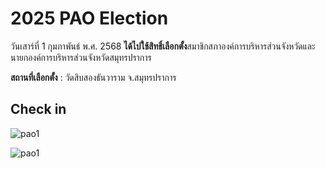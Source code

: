 # 2025 PAO Election 

วันเสาร์ที่ 1 กุมภาพันธ์ พ.ศ. 2568 **ได้ไปใช้สิทธิ์เลือกตั้ง**สมาชิกสภาองค์การบริหารส่วนจังหวัดและนายกองค์การบริหารส่วนจังหวัดสมุทรปราการ

**สถานที่เลือกตั้ง** : วัดสิบสองธันวาราม จ.สมุทรปราการ

## Check in 

![pao1](picture_github/PAO_2)

![pao1](picture_github/PAO_1)



